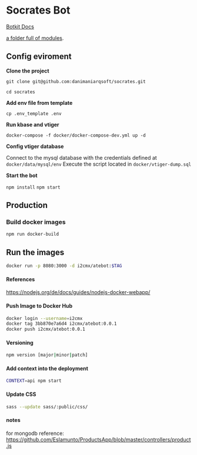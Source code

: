 # Socrates Bot

[Botkit Docs](https://botkit.ai/docs/v4)

[a folder full of modules](https://botkit.ai/docs/v4/core.html#organize-your-bot-code). 

## Config eviroment

**Clone the project**

`git clone git@github.com:danimaniarqsoft/socrates.git`

`cd socrates`

**Add env file from template**

`cp .env_template .env`

**Run kbase and vtiger**

`docker-compose -f docker/docker-compose-dev.yml up -d`

**Config vtiger database**

Connect to the mysql database with the credentials defined at `docker/data/mysql/env`
Execute the script located in `docker/vtiger-dump.sql`

**Start the bot**

`npm install`
`npm start`

## Production

### Build docker images

`npm run docker-build`

## Run the images

```bash
docker run -p 8080:3000 -d i2cmx/atebot:$TAG
```

#### References

https://nodejs.org/de/docs/guides/nodejs-docker-webapp/


#### Push Image to Docker Hub

```bash
docker login --username=i2cmx
docker tag 3bb870e7a6d4 i2cmx/atebot:0.0.1
docker push i2cmx/atebot:0.0.1
```

#### Versioning

```bash
npm version [major|minor|patch]
```


#### Add context into the deployment

```bash
CONTEXT=api npm start
```

#### Update CSS

```bash
sass --update sass/:public/css/
```

#### notes

for mongodb reference: https://github.com/Eslamunto/ProductsApp/blob/master/controllers/product.js
